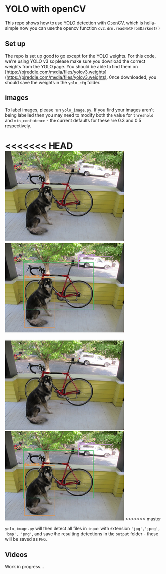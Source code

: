 # YOLO with openCV
This repo shows how to use [YOLO](https://pjreddie.com/darknet/yolo/) detection with [OpenCV](https://opencv.org/), which is hella-simple now you can use the opencv function `cv2.dnn.readNetFromDarknet()`

## Set up
The repo is set up good to go except for the YOLO weights. For this code, we're using YOLO v3 so please make sure you download the correct weights from the YOLO page. You should be able to find them on [https://pjreddie.com/media/files/yolov3.weights](https://pjreddie.com/media/files/yolov3.weights). Once downloaded, you should save the weights in the `yolo_cfg` folder.

## Images
To label images, please run `yolo_image.py`. If you find your images aren't being labelled then you may need to modify both the value for `threshold` and `min_confidence` - the current defaults for these are 0.3 and 0.5 respectively.

<<<<<<< HEAD
<img src="input/dog.jpg" alt="Goodboy somewhere" width="384" height="288" style="display:inline-block"/><img src="output/dog.png" alt="Goodboy there!" width="384" height="288" style="display:inline-block"/>
=======
<img src="input/dog.jpg" alt="Goodboy somewhere" width="384" height="288" style="display:inline-block"/>
<img src="output/dog.png" alt="Goodboy there!" width="384" height="288" style="display:inline-block"/>
>>>>>>> master

`yolo_image.py` will then detect all files in `input` with extension `'jpg','jpeg', 'bmp', 'png'`, and save the resulting detections in the `output` folder - these will be saved as `PNG`.

## Videos
Work in progress...